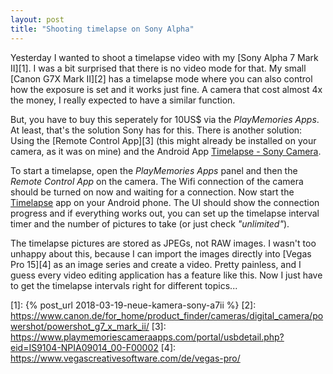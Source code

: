 ```yaml
---
layout: post
title: "Shooting timelapse on Sony Alpha"
---
```

Yesterday I wanted to shoot a timelapse video with my [Sony Alpha 7 Mark II][1]. I was a bit surprised that there is no video mode for that. My small [Canon G7X Mark II][2] has a timelapse mode where you can also control how the exposure is set and it works just fine. A camera that cost almost 4x the money, I really expected to have a similar function.

But, you have to buy this seperately for 10US$ via the *PlayMemories Apps*. At least, that's the solution Sony has for this. There is another solution: Using the [Remote Control App][3] (this might already be installed on your camera, as it was on mine) and the Android App [Timelapse - Sony Camera][0].

To start a timelapse, open the *PlayMemories Apps* panel and then the *Remote Control App* on the camera. The Wifi connection of the camera should be turned on now and waiting for a connection. Now start the [Timelapse][0] app on your Android phone. The UI should show the connection progress and if everything works out, you can set up the timelapse interval timer and the number of pictures to take (or just check *"unlimited"*).

The timelapse pictures are stored as JPEGs, not RAW images. I wasn't too unhappy about this, because I can import the images directly into [Vegas Pro 15][4] as an image series and create a video. Pretty painless, and I guess every video editing application has a feature like this. Now I just have to get the timelapse intervals right for different topics...

[0]: https://play.google.com/store/apps/details?id=com.thibaudperso.sonycamera
[1]: {% post_url 2018-03-19-neue-kamera-sony-a7ii %}
[2]: https://www.canon.de/for_home/product_finder/cameras/digital_camera/powershot/powershot_g7_x_mark_ii/
[3]: https://www.playmemoriescameraapps.com/portal/usbdetail.php?eid=IS9104-NPIA09014_00-F00002
[4]: https://www.vegascreativesoftware.com/de/vegas-pro/
